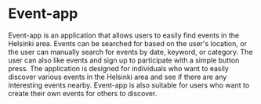 # Event-app
Event-app is an application that allows users to easily find events in the Helsinki area. Events can be searched for based on the user's location, or the user can manually search for events by date, keyword, or category. The user can also like events and sign up to participate with a simple button press.
The application is designed for individuals who want to easily discover various events in the Helsinki area and see if there are any interesting events nearby. Event-app is also suitable for users who want to create their own events for others to discover.
